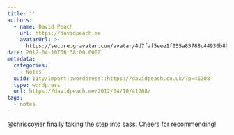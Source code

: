 ```yaml
---
title: ''
authors:
  - name: David Peach
    url: https://davidpeach.me
    avatarUrl: >-
      https://secure.gravatar.com/avatar/4d7faf5eee1f055a85788c44936b8995eaab6dfb004e7854ec747ccb272e91ee?s=96&d=mm&r=g
date: 2012-04-10T06:38:00.000Z
metadata:
  categories:
    - Notes
  uuid: 11ty/import::wordpress::https://davidpeach.co.uk/?p=41208
  type: wordpress
  url: https://davidpeach.me/2012/04/10/41208/
tags:
  - notes
---
```

@chriscoyier finally taking the step into sass. Cheers for recommending!